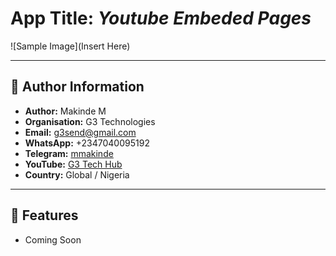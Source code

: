 # App Title: *Youtube Embeded Pages*

![Sample Image](Insert Here)

---

## 📌 Author Information

- **Author:** Makinde M  
- **Organisation:** G3 Technologies  
- **Email:** [g3send@gmail.com](mailto:g3send@gmail.com)  
- **WhatsApp:** +2347040095192  
- **Telegram:** [mmakinde](https://t.me/mmakinde)  
- **YouTube:** [G3 Tech Hub](https://www.youtube.com/@g3techhub)  
- **Country:** Global / Nigeria  

---

## 🚀 Features

- Coming Soon
